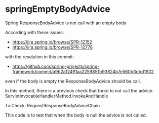 # springEmptyBodyAdvice
Spring ResponseBodyAdvice is not call with an empty body

According with these issues:
* https://jira.spring.io/browse/SPR-12152
* https://jira.spring.io/browse/SPR-12778

with the resolution in this commit:
* https://github.com/spring-projects/spring-framework/commit/a9b2a12491aa2259851b93824b7e560b3dbd1902

even if the body is empty the ResponseBodyAdvice should be call.

In this method, there is a previous check that force to not call the advice:
ServletInvocableHandlerMethod.invokeAndHandle

To Check:
RequestResponseBodyAdviceChain

This code is to test that when the body is null the advice is not called.
